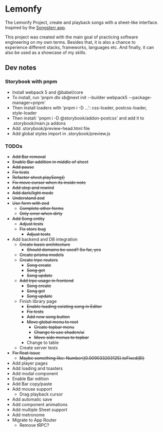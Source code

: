 # Lemonfy

The Lemonfy Project, create and playback songs with a sheet-like interface.
Inspired by the [Songsterr app](https://www.songsterr.com/).

This project was created with the main goal of practicing software engineering on my own terms.
Besides that, it is also a chance to experience different stacks, frameworks, languages etc.
And finally, it can also be used as a showcase of my skills.

## Dev notes

### Storybook with pnpm

- Install webpack 5 and @babel/core
- To install, run 'pnpm dlx sb@next init --builder webpack5 --package-manager=pnpm'
- Then install loaders with 'pnpm i -D ...': css-loader, postcss-loader, style-loader
- Then install: 'pnpm i -D @storybook/addon-postcss' and add it to .storybook/main.js addons
- Add .storybook/preview-head.html file
- Add global styles import in .storybook/preview.js

### TODOs

- <s>Add Bar removal</s>
- <s>Enable Bar addition in middle of sheet</s>
- <s>Add pause</s>
- <s>Fix tests</s>
- <s>Refactor sheet.playSong()</s>
- <s>Fix move cursor when its inside note</s>
- <s>Add stop and rewind</s>
- <s>Add dark/light mode</s>
- <s>Understand zod</s>
- <s>Use form with zod</s>
  - <s>Complete other forms</s>
  - <s>Only error when dirty</s>
- <s>Add Song entity</s>
  - <s>Adjust tests</s>
  - <s>Fix store bug</s>
    - <s>Adjust tests</s>
- Add backend and DB integration
  - <s>Create basic architecture</s>
    - <s>Should domains be used? So far, yes</s>
  - <s>Create prisma models</s>
  - <s>Create trpc routers</s>
    - <s>Song create</s>
    - <s>Song get</s>
    - <s>Song update</s>
  - <s>Add trpc usage in frontend</s>
    - <s>Song create</s>
    - <s>Song get</s>
    - <s>Song update</s>
  - Finish library page
    - <s>Enable loading existing song in Editor</s>
    - <s>Fix tests</s>
    - <s>Add new song button</s>
    - <s>Move global menu to root</s>
      - <s>Create topbar menu</s>
      - <s>Change to use shadcn/ui</s>
      - <s>Move side menus to topbar</s>
    - Change to table
  - Create server tests
- <s>Fix float issue</s>
  - <s>Maybe something like: Number((0.009033203125).toFixed(8))</s>
- Add player pages
- Add loading and toasters
- Add modal component
- Enable Bar edition
- Add Bar copy/paste
- Add mouse support
  - Drag playback cursor
- Add automatic save
- Add component animations
- Add multiple Sheet support
- Add metronome
- Migrate to App Router
  - Remove tRPC?
